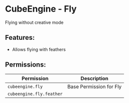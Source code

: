 # CubeEngine - Fly
Flying without creative mode

## Features:
 - Allows flying with feathers

## Permissions:

| Permission | Description |
| --- | --- |
| `cubeengine.fly` | Base Permission for Fly |
| `cubeengine.fly.feather` |  |
